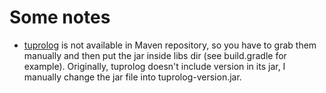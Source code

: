 Some notes
==========

* [tuprolog](http://tuprolog.alice.unibo.it) is not available in Maven repository, so you have to grab them manually and then put the jar inside libs dir (see build.gradle for example). Originally, tuprolog doesn't include version in its jar, I manually change the jar file into tuprolog-version.jar.
